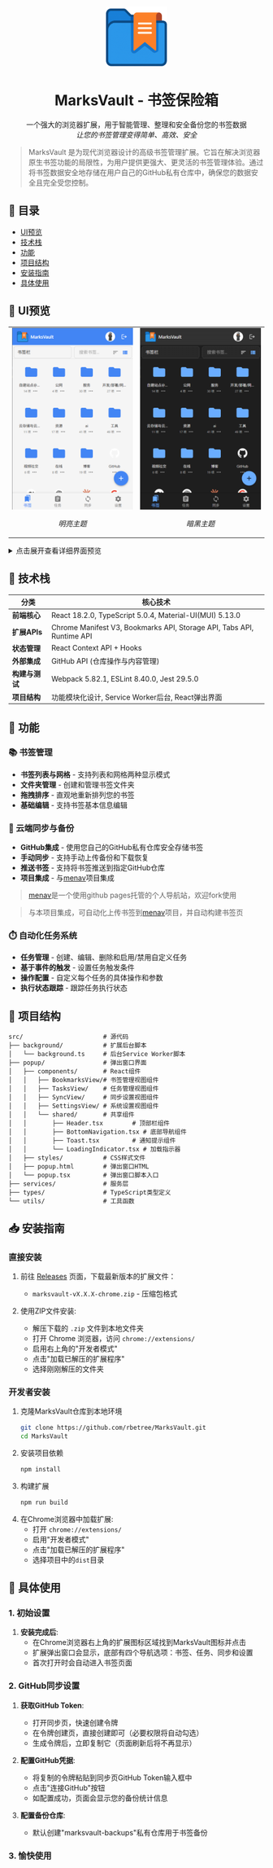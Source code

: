 <div align="center">
  <img src="assets/images/logo.png" alt="MarksVault" width="120">
  <h1>MarksVault - 书签保险箱</h1>
  <p>
    一个强大的浏览器扩展，用于智能管理、整理和安全备份您的书签数据
    <br />
    <i>让您的书签管理变得简单、高效、安全</i>
  </p>
</div>


>MarksVault 是为现代浏览器设计的高级书签管理扩展。它旨在解决浏览器原生书签功能的局限性，为用户提供更强大、更灵活的书签管理体验。通过将书签数据安全地存储在用户自己的GitHub私有仓库中，确保您的数据安全且完全受您控制。

## 📑 目录

- [UI预览](#-ui预览)
- [技术栈](#-技术栈)
- [功能](#-功能)
- [项目结构](#-项目结构)
- [安装指南](#-安装指南)
- [具体使用](#-具体使用)

## 👀 UI预览

<div align="center">
  <table>
    <tr>
      <td align="center">
        <img src="assets/images/screenshots/theme-light.png" alt="明亮主题界面" width="250">
        <p><i>明亮主题</i></p>
      </td>
      <td align="center">
        <img src="assets/images/screenshots/theme-dark.png" alt="暗黑主题界面" width="250">
        <p><i>暗黑主题</i></p>
      </td>
    </tr>
  </table>
</div>

<details>
<summary>点击展开查看详细界面预览</summary>

### 书签界面
<div align="center">
  <table>
    <tr>
      <td align="center">
        <img src="assets/images/screenshots/bookmarks-view-1.png" alt="书签列表视图" width="250">
        <p><i>列表视图</i></p>
      </td>
      <td align="center">
        <img src="assets/images/screenshots/bookmarks-view-2.png" alt="书签网格视图" width="250">
        <p><i>网格视图</i></p>
      </td>
      <td align="center">
        <img src="assets/images/screenshots/bookmarks-view-3.png" alt="书签搜索" width="250">
        <p><i>书签搜索</i></p>
      </td>
    </tr>
  </table>
</div>

### 任务界面
<div align="center">
  <table>
    <tr>
      <td align="center">
        <img src="assets/images/screenshots/tasks-view-1.png" alt="任务卡片列表" width="250">
        <p><i>任务卡片列表</i></p>
      </td>
      <td align="center">
        <img src="assets/images/screenshots/tasks-view-2.png" alt="任务卡片展开" width="250">
        <p><i>任务卡片展开</i></p>
      </td>
      <td align="center">
        <img src="assets/images/screenshots/tasks-view-3.png" alt="任务创建" width="250">
        <p><i>任务创建</i></p>
      </td>
    </tr>
  </table>
</div>

### 同步界面
<div align="center">
  <table>
    <tr>
      <td align="center">
        <img src="assets/images/screenshots/sync-view-1.png" alt="GitHub连接" width="250">
        <p><i>GitHub连接</i></p>
      </td>
      <td align="center">
        <img src="assets/images/screenshots/sync-view-2.png" alt="备份统计" width="250">
        <p><i>连接后备份统计</i></p>
      </td>
      <td align="center">
        <img src="assets/images/screenshots/sync-view-3.png" alt="下载恢复" width="250">
        <p><i>下载恢复</i></p>
      </td>
    </tr>
  </table>
</div>

### 系统界面
<div align="center">
  <table>
    <tr>
      <td align="center">
        <img src="assets/images/screenshots/settings-view-1.png" alt="一般设置" width="250">
        <p><i>外观设置</i></p>
      </td>
      <td align="center">
        <img src="assets/images/screenshots/settings-view-2.png" alt="高级设置" width="250">
        <p><i>高级设置</i></p>
      </td>
      <td align="center">
        <img src="assets/images/screenshots/settings-view-3.png" alt="关于信息" width="250">
        <p><i>关于信息</i></p>
      </td>
    </tr>
  </table>
</div>
</details>

## 🔧 技术栈

| 分类 | 核心技术 |
|------|---------|
| **前端核心** | React 18.2.0, TypeScript 5.0.4, Material-UI(MUI) 5.13.0 |
| **扩展APIs** | Chrome Manifest V3, Bookmarks API, Storage API, Tabs API, Runtime API |
| **状态管理** | React Context API + Hooks |
| **外部集成** | GitHub API (仓库操作与内容管理) |
| **构建与测试** | Webpack 5.82.1, ESLint 8.40.0, Jest 29.5.0 |
| **项目结构** | 功能模块化设计, Service Worker后台, React弹出界面 |

## 🚀 功能

### 📚 书签管理
- **书签列表与网格** - 支持列表和网格两种显示模式
- **文件夹管理** - 创建和管理书签文件夹
- **拖拽排序** - 直观地重新排列您的书签
- **基础编辑** - 支持书签基本信息编辑

### 🔄 云端同步与备份
- **GitHub集成** - 使用您自己的GitHub私有仓库安全存储书签
- **手动同步** - 支持手动上传备份和下载恢复
- **推送书签** - 支持将书签推送到指定GitHub仓库
- **项目集成** - 与[menav](https://github.com/rbetree/menav)项目集成

>[menav](https://github.com/rbetree/menav)是一个使用github pages托管的个人导航站，欢迎fork使用

>与本项目集成，可自动化上传书签到[menav](https://github.com/rbetree/menav)项目，并自动构建书签页

### ⏱️ 自动化任务系统
- **任务管理** - 创建、编辑、删除和启用/禁用自定义任务
- **基于事件的触发** - 设置任务触发条件
- **操作配置** - 自定义每个任务的具体操作和参数
- **执行状态跟踪** - 跟踪任务执行状态

## 📁 项目结构

```
src/                      # 源代码
├── background/           # 扩展后台脚本
│   └── background.ts     # 后台Service Worker脚本
├── popup/                # 弹出窗口界面
│   ├── components/       # React组件
│   │   ├── BookmarksView/# 书签管理视图组件
│   │   ├── TasksView/    # 任务管理视图组件
│   │   ├── SyncView/     # 同步设置视图组件
│   │   ├── SettingsView/ # 系统设置视图组件
│   │   └── shared/       # 共享组件
│   │       ├── Header.tsx        # 顶部栏组件
│   │       ├── BottomNavigation.tsx # 底部导航组件
│   │       ├── Toast.tsx         # 通知提示组件
│   │       └── LoadingIndicator.tsx # 加载指示器
│   ├── styles/           # CSS样式文件
│   ├── popup.html        # 弹出窗口HTML
│   └── popup.tsx         # 弹出窗口脚本入口
├── services/             # 服务层
├── types/                # TypeScript类型定义
└── utils/                # 工具函数
```

## 📥 安装指南

### 直接安装
1. 前往 [Releases](https://github.com/rbetree/MarksVault/releases) 页面，下载最新版本的扩展文件：
   - `marksvault-vX.X.X-chrome.zip` - 压缩包格式

2. 使用ZIP文件安装:
   - 解压下载的 `.zip` 文件到本地文件夹
   - 打开 Chrome 浏览器，访问 `chrome://extensions/`
   - 启用右上角的"开发者模式"
   - 点击"加载已解压的扩展程序"
   - 选择刚刚解压的文件夹

### 开发者安装
1. 克隆MarksVault仓库到本地环境
   ```bash
   git clone https://github.com/rbetree/MarksVault.git
   cd MarksVault
   ```
2. 安装项目依赖
   ```bash
   npm install
   ```
3. 构建扩展
   ```bash
   npm run build
   ```
4. 在Chrome浏览器中加载扩展:
   - 打开 `chrome://extensions/`
   - 启用"开发者模式"
   - 点击"加载已解压的扩展程序"
   - 选择项目中的`dist`目录


## 📝 具体使用

### 1. 初始设置

1. **安装完成后**:
   - 在Chrome浏览器右上角的扩展图标区域找到MarksVault图标并点击
   - 扩展弹出窗口会显示，底部有四个导航选项：书签、任务、同步和设置
   - 首次打开时会自动进入书签页面

### 2. GitHub同步设置

1. **获取GitHub Token**:
   - 打开同步页，快速创建令牌
   - 在令牌创建页，直接创建即可（必要权限将自动勾选）
   - 生成令牌后，立即复制它（页面刷新后将不再显示）

2. **配置GitHub凭据**:
   - 将复制的令牌粘贴到同步页GitHub Token输入框中
   - 点击"连接GitHub"按钮
   - 如配置成功，页面会显示您的备份统计信息

3. **配置备份仓库**:
   - 默认创建"marksvault-backups"私有仓库用于书签备份

### 3. 愉快使用